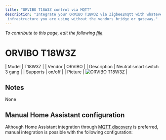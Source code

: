 ```yaml
---
title: "ORVIBO T18W3Z control via MQTT"
description: "Integrate your ORVIBO T18W3Z via Zigbee2mqtt with whatever smart home
 infrastructure you are using without the vendors bridge or gateway."
---
```


*To contribute to this page, edit the following
[file](https://github.com/Koenkk/zigbee2mqtt.io/blob/master/docs/devices/T18W3Z.md)*

# ORVIBO T18W3Z

| Model | T18W3Z  |
| Vendor  | ORVIBO  |
| Description | Neutral smart switch 3 gang |
| Supports | on/off |
| Picture | ![ORVIBO T18W3Z](./assets/devices/T18W3Z.jpg) |

## Notes

None

## Manual Home Assistant configuration
Although Home Assistant integration through [MQTT discovery](../integration/home_assistant) is preferred,
manual integration is possible with the following configuration:
